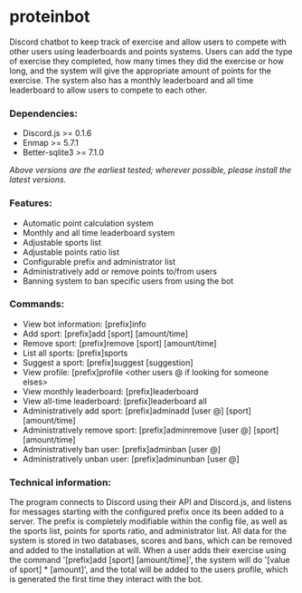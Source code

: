 # proteinbot
Discord chatbot to keep track of exercise and allow users to compete with other users using leaderboards and points systems.
Users can add the type of exercise they completed, how many times they did the exercise or how long, and the system will give the appropriate amount of points for the exercise.
The system also has a monthly leaderboard and all time leaderboard to allow users to compete to each other.

### Dependencies:
* Discord.js >= 0.1.6
* Enmap >= 5.7.1
* Better-sqlite3 >= 7.1.0

_Above versions are the earliest tested; wherever possible, please install the latest versions._

### Features:
* Automatic point calculation system
* Monthly and all time leaderboard system
* Adjustable sports list
* Adjustable points ratio list
* Configurable prefix and administrator list
* Administratively add or remove points to/from users
* Banning system to ban specific users from using the bot

### Commands:
* View bot information: [prefix]info
* Add sport: [prefix]add [sport] [amount/time]
* Remove sport: [prefix]remove [sport] [amount/time]
* List all sports: [prefix]sports
* Suggest a sport: [prefix]suggest [suggestion]
* View profile: [prefix]profile <other users @ if looking for someone elses>
* View monthly leaderboard: [prefix]leaderboard
* View all-time leaderboard: [prefix]leaderboard all
* Administratively add sport: [prefix]adminadd [user @] [sport] [amount/time]
* Administratively remove sport: [prefix]adminremove [user @] [sport] [amount/time]
* Administratively ban user: [prefix]adminban [user @]
* Administratively unban user: [prefix]adminunban [user @]


### Technical information:
The program connects to Discord using their API and Discord.js, and listens for messages starting with the configured prefix once its been added to a server.
The prefix is completely modifiable within the config file, as well as the sports list, points for sports ratio, and administrator list.
All data for the system is stored in two databases, scores and bans, which can be removed and added to the installation at will.
When a user adds their exercise using the command '[prefix]add [sport] [amount/time]', the system will do '[value of sport] * [amount]', and the total will be added to the users profile, which is generated the first time they interact with the bot.
